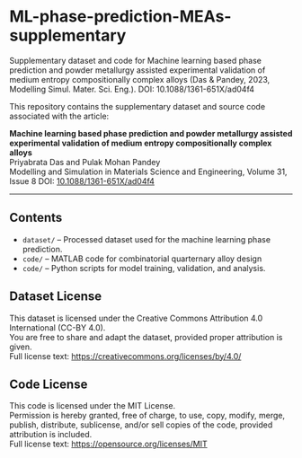 # ML-phase-prediction-MEAs-supplementary
Supplementary dataset and code for Machine learning based phase prediction and powder metallurgy assisted experimental validation of medium entropy compositionally complex alloys (Das &amp; Pandey, 2023, Modelling Simul. Mater. Sci. Eng.). DOI: 10.1088/1361-651X/ad04f4

This repository contains the supplementary dataset and source code associated with the article:  

**Machine learning based phase prediction and powder metallurgy assisted experimental validation of medium entropy compositionally complex alloys**  
Priyabrata Das and Pulak Mohan Pandey  
Modelling and Simulation in Materials Science and Engineering, Volume 31, Issue 8 
DOI: [10.1088/1361-651X/ad04f4](https://iopscience.iop.org/article/10.1088/1361-651X/ad04f4/meta)

---

## Contents
- `dataset/` – Processed dataset used for the machine learning phase prediction.
- `code/` – MATLAB code for combinatorial quarternary alloy design
- `code/` – Python scripts for model training, validation, and analysis.

## Dataset License
This dataset is licensed under the Creative Commons Attribution 4.0 International (CC-BY 4.0).  
You are free to share and adapt the dataset, provided proper attribution is given.  
Full license text: https://creativecommons.org/licenses/by/4.0/

## Code License
This code is licensed under the MIT License.  
Permission is hereby granted, free of charge, to use, copy, modify, merge, publish, distribute, sublicense, and/or sell copies of the code, provided attribution is included.  
Full license text: https://opensource.org/licenses/MIT
